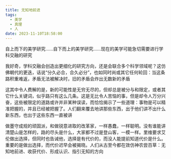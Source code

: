 ```yaml
---
title: 无知地前进
tags:
  - 美学
  - 真理
  - 人
date: 2023-11-10T18:58:00
---
```


自上而下的美学研究......自下而上的美学研究......现在的美学可能急切需要进行学科交融的研究

我好奇，学科交融会创造出更细化的研究方向，还是会联合多个科学领域呢？这仿佛朝代的更迭，话说“分久必合，合久必分”，也如同时尚或其它任何轮回：当这条路积重难返，矛盾无法被解决时，旧的矛盾会炸出无数新的矛盾

这其中令人费解的是，新的可能性是无穷无尽的，但却总是被分与和限定，或者其它什么关键词，似乎路只有这么几条。这是无比令人苦恼的事，但是却令人万分兴奋，这些被限定的道路或许并非某种误读，而恰恰揭示了一些道理：事物是可以精准把握的，并且已经被把握了。人们翻来覆去地讲那些东西，出于他们讲不出什么新东西，也出于这些东西一直被讲

做墨守成规的顽固派，和做锐意进取的改革家，一样愚蠢，一样聪明。没有谁能讲清楚山是怎样的，路的尽头是什么，大家都不过是登山客，一模一样。里维要求艾伦做出选择，但同时也告诫他，选择是有代价的，而没人能提前知道代价是什么。重要的是做出选择，而代价迟早会被揭晓。人们从古至今都在效仿神农尝百草：无知地前进、收获代价、形成认识、指引无知的方向
